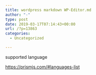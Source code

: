 ```yaml
---
title: wordpress markdown WP-Editor.md
author: "-"
type: post
date: 2019-03-17T07:14:43+00:00
url: /?p=13863
categories:
  - Uncategorized

---
```

supported language
  
https://prismjs.com/#languages-list